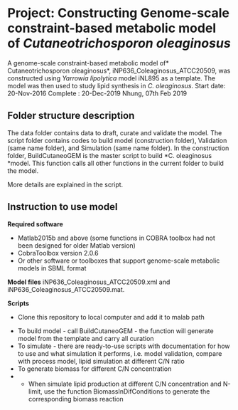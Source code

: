 # Project: Constructing Genome-scale constraint-based metabolic model of *Cutaneotrichosporon oleaginosus* 
A genome-scale constraint-based metabolic model of* Cutaneotrichosporon oleaginosus*, iNP636_Coleaginosus_ATCC20509, was constructed using *Yarrowia lipolytica* model iNL895 as a template. 
The model was then used to study lipid synthesis in *C. oleaginosus*.
Start date: 20-Nov-2016
Complete : 20-Dec-2019
Nhung, 07th Feb 2019

## Folder structure description
The data folder contains data to draft, curate and validate the model. 
The script folder contains codes to build model (construction folder), Validation (same name folder), and Simulation (same name folder). 
In the construction folder, BuildCutaneoGEM is the master script to build *C. oleaginosus *model. This function calls all other functions in the current folder to build the model.

More details are explained in the script. 

## Instruction to use model 

**Required software**


*  Matlab2015b and above (some functions in COBRA toolbox had not been designed for older Matlab version)
*  CobraToolbox version 2.0.6
*  Or other software or toolboxes that support genome-scale metabolic models in SBML format

**Model files**
iNP636_Coleaginosus_ATCC20509.xml and iNP636_Coleaginosus_ATCC20509.mat. 

**Scripts**
- Clone this repository to local computer and add it to malab path
* To build model  - call BuildCutaneoGEM - the function will generate model from the template and carry all curation 
* To simulate - there are ready-to-use scripts with documentation for how to use and what simulation it performs, i.e. model validation, compare with process model, lipid simulation at different C/N ratio
* To generate biomass for different C/N concentration
* - When simulate lipid production at different C/N concentration and N-limit, use the function BiomassInDifConditions to generate the corresponding biomass reaction 
